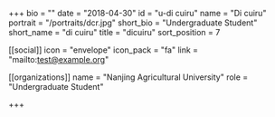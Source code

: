 +++
bio = ""
date = "2018-04-30"
id = "u-di cuiru"
name = "Di cuiru"
portrait = "/portraits/dcr.jpg"
short_bio = "Undergraduate Student"
short_name = "di cuiru"
title = "dicuiru"
sort_position = 7

[[social]]
    icon = "envelope"
    icon_pack = "fa"
    link = "mailto:test@example.org"

[[organizations]]
    name = "Nanjing Agricultural University"
    role = "Undergraduate Student"

+++
